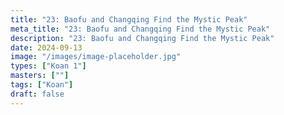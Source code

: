 ```yaml
---
title: "23: Baofu and Changqing Find the Mystic Peak"
meta_title: "23: Baofu and Changqing Find the Mystic Peak"
description: "23: Baofu and Changqing Find the Mystic Peak"
date: 2024-09-13
image: "/images/image-placeholder.jpg"
types: ["Koan 1"]
masters: [""]
tags: ["Koan"]
draft: false
---
```


